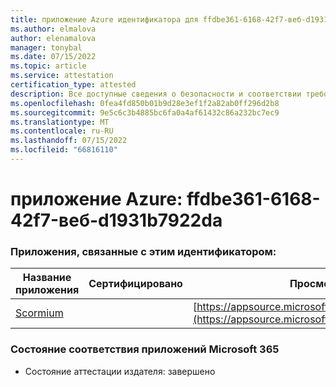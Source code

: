 ```yaml
---
title: приложение Azure идентификатора для ffdbe361-6168-42f7-веб-d1931b7922da
ms.author: elmalova
author: elenamalova
manager: tonybal
ms.date: 07/15/2022
ms.topic: article
ms.service: attestation
certification_type: attested
description: Все доступные сведения о безопасности и соответствии требованиям для ffdbe361-6168-42f7-веб-сайт-d1931b7922da.
ms.openlocfilehash: 0fea4fd850b01b9d28e3ef1f2a82ab0ff296d2b8
ms.sourcegitcommit: 9e5c6c3b4885bc6fa0a4af61432c86a232bc7ec9
ms.translationtype: MT
ms.contentlocale: ru-RU
ms.lasthandoff: 07/15/2022
ms.locfileid: "66816110"
---
```

# <a name="azure-app-id-ffdbe361-6168-42f7-beef-d1931b7922da"></a>приложение Azure: ffdbe361-6168-42f7-веб-d1931b7922da


### <a name="apps-associated-with-this-id"></a>Приложения, связанные с этим идентификатором:
| **Название приложения** | **Сертифицировано** | **Просмотр в AppSource** |
|--------------|---------------|-----------------------|
| [Scormium](../forward/WA200004358.md) |  | [https://appsource.microsoft.com/product/office/WA200004358](https://appsource.microsoft.com/product/office/WA200004358) |

### <a name="microsoft-365-app-compliance-status"></a>Состояние соответствия приложений Microsoft 365
- Состояние аттестации издателя: завершено
